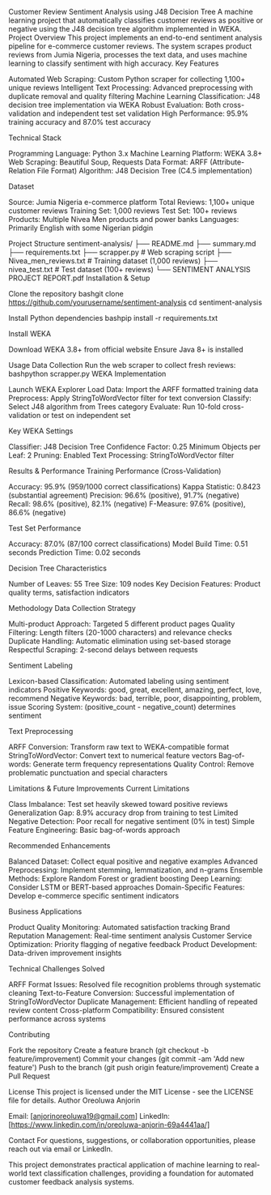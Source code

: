 Customer Review Sentiment Analysis using J48 Decision Tree
A machine learning project that automatically classifies customer reviews as positive or negative using the J48 decision tree algorithm implemented in WEKA.
Project Overview
This project implements an end-to-end sentiment analysis pipeline for e-commerce customer reviews. The system scrapes product reviews from Jumia Nigeria, processes the text data, and uses machine learning to classify sentiment with high accuracy.
Key Features

Automated Web Scraping: Custom Python scraper for collecting 1,100+ unique reviews
Intelligent Text Processing: Advanced preprocessing with duplicate removal and quality filtering
Machine Learning Classification: J48 decision tree implementation via WEKA
Robust Evaluation: Both cross-validation and independent test set validation
High Performance: 95.9% training accuracy and 87.0% test accuracy

Technical Stack

Programming Language: Python 3.x
Machine Learning Platform: WEKA 3.8+
Web Scraping: Beautiful Soup, Requests
Data Format: ARFF (Attribute-Relation File Format)
Algorithm: J48 Decision Tree (C4.5 implementation)

Dataset

Source: Jumia Nigeria e-commerce platform
Total Reviews: 1,100+ unique customer reviews
Training Set: 1,000 reviews
Test Set: 100+ reviews
Products: Multiple Nivea Men products and power banks
Languages: Primarily English with some Nigerian pidgin

Project Structure
sentiment-analysis/
├── README.md
├── summary.md
├── requirements.txt
├── scrapper.py                    # Web scraping script
├── Nivea_men_reviews.txt         # Training dataset (1,000 reviews)
├── nivea_test.txt               # Test dataset (100+ reviews)
└── SENTIMENT ANALYSIS PROJECT REPORT.pdf
Installation & Setup

Clone the repository
bashgit clone https://github.com/yourusername/sentiment-analysis
cd sentiment-analysis

Install Python dependencies
bashpip install -r requirements.txt

Install WEKA

Download WEKA 3.8+ from official website
Ensure Java 8+ is installed



Usage
Data Collection
Run the web scraper to collect fresh reviews:
bashpython scrapper.py
WEKA Implementation

Launch WEKA Explorer
Load Data: Import the ARFF formatted training data
Preprocess: Apply StringToWordVector filter for text conversion
Classify: Select J48 algorithm from Trees category
Evaluate: Run 10-fold cross-validation or test on independent set

Key WEKA Settings

Classifier: J48 Decision Tree
Confidence Factor: 0.25
Minimum Objects per Leaf: 2
Pruning: Enabled
Text Processing: StringToWordVector filter

Results & Performance
Training Performance (Cross-Validation)

Accuracy: 95.9% (959/1000 correct classifications)
Kappa Statistic: 0.8423 (substantial agreement)
Precision: 96.6% (positive), 91.7% (negative)
Recall: 98.6% (positive), 82.1% (negative)
F-Measure: 97.6% (positive), 86.6% (negative)

Test Set Performance

Accuracy: 87.0% (87/100 correct classifications)
Model Build Time: 0.51 seconds
Prediction Time: 0.02 seconds

Decision Tree Characteristics

Number of Leaves: 55
Tree Size: 109 nodes
Key Decision Features: Product quality terms, satisfaction indicators

Methodology
Data Collection Strategy

Multi-product Approach: Targeted 5 different product pages
Quality Filtering: Length filters (20-1000 characters) and relevance checks
Duplicate Handling: Automatic elimination using set-based storage
Respectful Scraping: 2-second delays between requests

Sentiment Labeling

Lexicon-based Classification: Automated labeling using sentiment indicators
Positive Keywords: good, great, excellent, amazing, perfect, love, recommend
Negative Keywords: bad, terrible, poor, disappointing, problem, issue
Scoring System: (positive_count - negative_count) determines sentiment

Text Preprocessing

ARFF Conversion: Transform raw text to WEKA-compatible format
StringToWordVector: Convert text to numerical feature vectors
Bag-of-words: Generate term frequency representations
Quality Control: Remove problematic punctuation and special characters

Limitations & Future Improvements
Current Limitations

Class Imbalance: Test set heavily skewed toward positive reviews
Generalization Gap: 8.9% accuracy drop from training to test
Limited Negative Detection: Poor recall for negative sentiment (0% in test)
Simple Feature Engineering: Basic bag-of-words approach

Recommended Enhancements

Balanced Dataset: Collect equal positive and negative examples
Advanced Preprocessing: Implement stemming, lemmatization, and n-grams
Ensemble Methods: Explore Random Forest or gradient boosting
Deep Learning: Consider LSTM or BERT-based approaches
Domain-Specific Features: Develop e-commerce specific sentiment indicators

Business Applications

Product Quality Monitoring: Automated satisfaction tracking
Brand Reputation Management: Real-time sentiment analysis
Customer Service Optimization: Priority flagging of negative feedback
Product Development: Data-driven improvement insights

Technical Challenges Solved

ARFF Format Issues: Resolved file recognition problems through systematic cleaning
Text-to-Feature Conversion: Successful implementation of StringToWordVector
Duplicate Management: Efficient handling of repeated review content
Cross-platform Compatibility: Ensured consistent performance across systems

Contributing

Fork the repository
Create a feature branch (git checkout -b feature/improvement)
Commit your changes (git commit -am 'Add new feature')
Push to the branch (git push origin feature/improvement)
Create a Pull Request

License
This project is licensed under the MIT License - see the LICENSE file for details.
Author
Oreoluwa Anjorin

Email: [anjorinoreoluwa19@gmail.com]
LinkedIn: [https://www.linkedin.com/in/oreoluwa-anjorin-69a4441aa/]

Contact
For questions, suggestions, or collaboration opportunities, please reach out via email or LinkedIn.

This project demonstrates practical application of machine learning to real-world text classification challenges, providing a foundation for automated customer feedback analysis systems.
